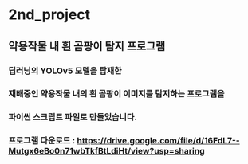 # 2nd_project
## 약용작물 내 흰 곰팡이 탐지 프로그램 

### 딥러닝의 YOLOv5 모델을 탑재한
### 재배중인 약용작물 내의 흰 곰팡이 이미지를 탐지하는 프로그램을 
### 파이썬 스크립트 파일로 만들었습니다. 
### 프로그램 다운로드 : https://drive.google.com/file/d/16FdL7--Mutgx6eBo0n71wbTkfBtLdiHt/view?usp=sharing

